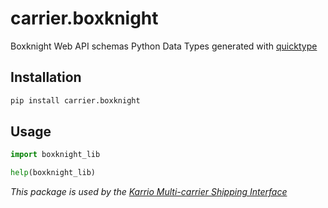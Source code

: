 # carrier.boxknight

Boxknight Web API schemas Python Data Types generated with [quicktype](https://github.com/quicktype/quicktype)

## Installation

```bash
pip install carrier.boxknight
```

## Usage

```python
import boxknight_lib

help(boxknight_lib)
```

*This package is used by the [Karrio Multi-carrier Shipping Interface](https://github.com/PurplShip/karrio)*
